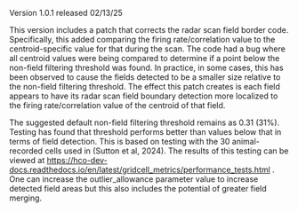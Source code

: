 Version 1.0.1 released 02/13/25

This version includes a patch that corrects the radar scan field border code. Specifically, this added comparing the firing rate/correlation value to the centroid-specific value for that during the scan. The code had a bug where all centroid values were being compared to determine if a point below the non-field filtering threshold was found. In practice, in some cases, this has been observed to cause the fields detected to be a smaller size relative to the non-field filtering threshold. The effect this patch creates is each field appears to have its radar scan field boundary detection more localized to the firing rate/correlation value of the centroid of that field.

The suggested default non-field filtering threshold remains as 0.31 (31%). Testing has found that threshold performs better than values below that in terms of field detection. This is based on testing with the 30 animal-recorded cells used in (Sutton et al, 2024). The results of this testing can be viewed at https://hco-dev-docs.readthedocs.io/en/latest/gridcell_metrics/performance_tests.html . One can increase the outlier_allowance parameter value to increase detected field areas but this also includes the potential of greater field merging.